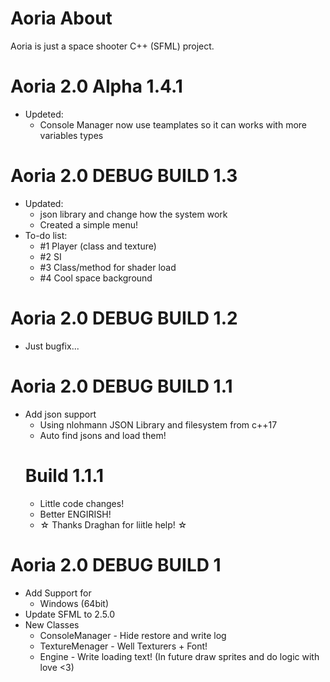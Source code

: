 ﻿# Aoria About
Aoria is just a space shooter C++ (SFML) project.

# Aoria 2.0 Alpha 1.4.1
- Updeted:
  - Console Manager now use teamplates so it can works with more variables types

# Aoria 2.0 DEBUG BUILD 1.3
- Updated:
  - json library and change how the system work
  - Created a simple menu!
- To-do list:
  - #1 Player (class and texture)
  - #2 SI
  - #3 Class/method for shader load
  - #4 Cool space background

# Aoria 2.0 DEBUG BUILD 1.2
  - Just bugfix...

# Aoria 2.0 DEBUG BUILD 1.1
- Add json support
  - Using nlohmann JSON Library and filesystem from c++17
  - Auto find jsons and load them!
  # Build 1.1.1
    - Little code changes!
	- Better ENGIRISH!
	- ☆ Thanks Draghan for liitle help! ☆


# Aoria 2.0 DEBUG BUILD 1
- Add Support for
  - Windows (64bit)
- Update SFML to 2.5.0 
- New Classes
  - ConsoleManager - Hide restore and write log
  - TextureMenager - Well Texturers + Font!
  - Engine - Write loading text! (In future draw sprites and do logic with love <3)

